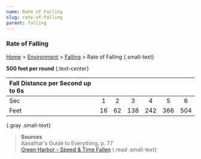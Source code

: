 ```yaml
---
name: Rate of Falling 
slug: rate-of-falling
parent: falling
---
```

### Rate of Falling 
[Home](dm-operations-center) > [Environment](environment) > [Falling](falling) > Rate of Falling {.small-text}

**500 feet per round** {.text-center}

| Fall Distance per Second up to 6s |||||||
|:-----|:--:|:--:|:---:|:---:|:---:|:---:|
| Sec  |  1 |  2 |   3 |   4 |   5 |   6 |
| Feet | 16 | 62 | 138 | 242 | 366 | 504 |
{.gray .small-text}

> **Sources** <br/>
> Xanathar's Guide to Everything, p. 77<br/>
> [Green Harbor - Speed & Time Fallen](http://www.greenharbor.com/fffolder/speedtime.pdf)
{.read .small-text}

